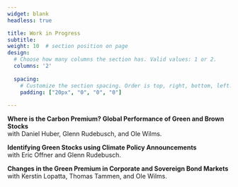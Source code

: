 ```yaml
---
widget: blank
headless: true

title: Work in Progress
subtitle:
weight: 10  # section position on page
design:
  # Choose how many columns the section has. Valid values: 1 or 2.
  columns: '2'
  
  spacing:
    # Customize the section spacing. Order is top, right, bottom, left.
    padding: ["20px", "0", "0", "0"]  
  
---
```


**Where is the Carbon Premium? Global Performance of Green and Brown Stocks**  
with Daniel Huber, Glenn Rudebusch, and Ole Wilms.

**Identifying Green Stocks using Climate Policy Announcements**  
with Eric Offner and Glenn Rudebusch.

**Changes in the Green Premium in Corporate and Sovereign Bond Markets**  
with Kerstin Lopatta, Thomas Tammen, and Ole Wilms.

